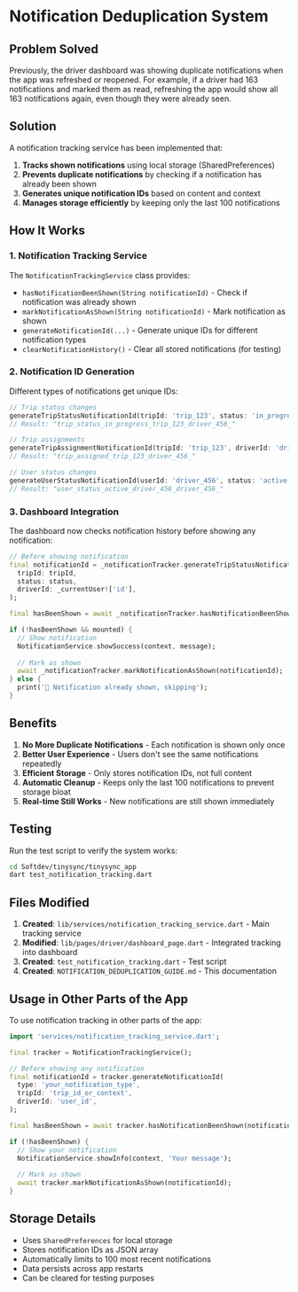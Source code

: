 # Notification Deduplication System

## Problem Solved

Previously, the driver dashboard was showing duplicate notifications when the app was refreshed or reopened. For example, if a driver had 163 notifications and marked them as read, refreshing the app would show all 163 notifications again, even though they were already seen.

## Solution

A notification tracking service has been implemented that:

1. **Tracks shown notifications** using local storage (SharedPreferences)
2. **Prevents duplicate notifications** by checking if a notification has already been shown
3. **Generates unique notification IDs** based on content and context
4. **Manages storage efficiently** by keeping only the last 100 notifications

## How It Works

### 1. Notification Tracking Service

The `NotificationTrackingService` class provides:

- `hasNotificationBeenShown(String notificationId)` - Check if notification was already shown
- `markNotificationAsShown(String notificationId)` - Mark notification as shown
- `generateNotificationId(...)` - Generate unique IDs for different notification types
- `clearNotificationHistory()` - Clear all stored notifications (for testing)

### 2. Notification ID Generation

Different types of notifications get unique IDs:

```dart
// Trip status changes
generateTripStatusNotificationId(tripId: 'trip_123', status: 'in_progress', driverId: 'driver_456')
// Result: "trip_status_in_progress_trip_123_driver_456_"

// Trip assignments
generateTripAssignmentNotificationId(tripId: 'trip_123', driverId: 'driver_456')
// Result: "trip_assigned_trip_123_driver_456_"

// User status changes
generateUserStatusNotificationId(userId: 'driver_456', status: 'active')
// Result: "user_status_active_driver_456_driver_456_"
```

### 3. Dashboard Integration

The dashboard now checks notification history before showing any notification:

```dart
// Before showing notification
final notificationId = _notificationTracker.generateTripStatusNotificationId(
  tripId: tripId,
  status: status,
  driverId: _currentUser!['id'],
);

final hasBeenShown = await _notificationTracker.hasNotificationBeenShown(notificationId);

if (!hasBeenShown && mounted) {
  // Show notification
  NotificationService.showSuccess(context, message);
  
  // Mark as shown
  await _notificationTracker.markNotificationAsShown(notificationId);
} else {
  print('🔄 Notification already shown, skipping');
}
```

## Benefits

1. **No More Duplicate Notifications** - Each notification is shown only once
2. **Better User Experience** - Users don't see the same notifications repeatedly
3. **Efficient Storage** - Only stores notification IDs, not full content
4. **Automatic Cleanup** - Keeps only the last 100 notifications to prevent storage bloat
5. **Real-time Still Works** - New notifications are still shown immediately

## Testing

Run the test script to verify the system works:

```bash
cd Softdev/tinysync/tinysync_app
dart test_notification_tracking.dart
```

## Files Modified

1. **Created**: `lib/services/notification_tracking_service.dart` - Main tracking service
2. **Modified**: `lib/pages/driver/dashboard_page.dart` - Integrated tracking into dashboard
3. **Created**: `test_notification_tracking.dart` - Test script
4. **Created**: `NOTIFICATION_DEDUPLICATION_GUIDE.md` - This documentation

## Usage in Other Parts of the App

To use notification tracking in other parts of the app:

```dart
import 'services/notification_tracking_service.dart';

final tracker = NotificationTrackingService();

// Before showing any notification
final notificationId = tracker.generateNotificationId(
  type: 'your_notification_type',
  tripId: 'trip_id_or_context',
  driverId: 'user_id',
);

final hasBeenShown = await tracker.hasNotificationBeenShown(notificationId);

if (!hasBeenShown) {
  // Show your notification
  NotificationService.showInfo(context, 'Your message');
  
  // Mark as shown
  await tracker.markNotificationAsShown(notificationId);
}
```

## Storage Details

- Uses `SharedPreferences` for local storage
- Stores notification IDs as JSON array
- Automatically limits to 100 most recent notifications
- Data persists across app restarts
- Can be cleared for testing purposes
